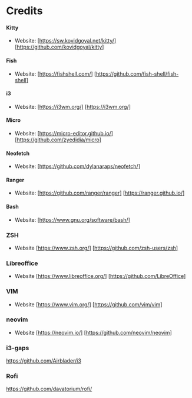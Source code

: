 # Credits


#### Kitty

- Website: [https://sw.kovidgoyal.net/kitty/] [https://github.com/kovidgoyal/kitty]



#### Fish

- Website: [https://fishshell.com/] [https://github.com/fish-shell/fish-shell]



#### i3

- Website: [https://i3wm.org/] [https://i3wm.org/]



#### Micro

- Website: [https://micro-editor.github.io/] [https://github.com/zyedidia/micro] 



#### Neofetch 

- Website: [https://github.com/dylanaraps/neofetch/]


#### Ranger

- Website: [https://github.com/ranger/ranger] [https://ranger.github.io/] 



#### Bash

- Website: [https://www.gnu.org/software/bash/]


### ZSH

- Website [https://www.zsh.org/] [https://github.com/zsh-users/zsh]


### Libreoffice

- Website [https://www.libreoffice.org/] [https://github.com/LibreOffice]


### VIM

- Website [https://www.vim.org/] [https://github.com/vim/vim]


### neovim

- Website [https://neovim.io/] [https://github.com/neovim/neovim]


### i3-gaps
https://github.com/Airblader/i3


### Rofi
https://github.com/davatorium/rofi/
